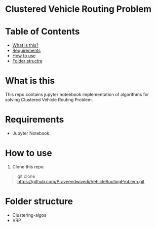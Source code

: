 # Clustered Vehicle Routing Problem


# Table of Contents
   * [What is this?](#what-is-this)
   * [Requirements](#requirements)
   * [How to use](#how-to-use)
   * [Folder structre](#folder-structure)

   
# What is this
This repo contains jupyter noteebook implementation of algorithms for solving Clustered Vehicle Routing Problem.

# Requirements
  - Jupyter Notebook
  
# How to use

1. Clone this repo.

> git clone https://github.com/Praveendwivedi/VehicleRoutingProblem.git

# Folder structure
  - Clustering-algos
  - VRP


